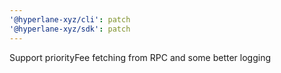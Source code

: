 ```yaml
---
'@hyperlane-xyz/cli': patch
'@hyperlane-xyz/sdk': patch
---
```


Support priorityFee fetching from RPC and some better logging

